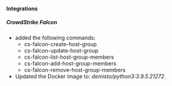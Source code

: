 
#### Integrations
##### CrowdStrike Falcon
- added the following commands:
  - cs-falcon-create-host-group
  - cs-falcon-update-host-group
  - cs-falcon-list-host-group-members
  - cs-falcon-add-host-group-members
  - cs-falcon-remove-host-group-members
- Updated the Docker image to: *demisto/python3:3.9.5.21272*.
